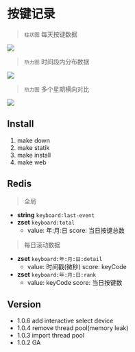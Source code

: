 # 按键记录

> `柱状图` 每天按键数据

![](https://img-blog.csdnimg.cn/20200908173215731.png)

> `热力图` 时间段内分布数据

![](https://img-blog.csdnimg.cn/20200908173215775.png)

> `热力图` 多个星期横向对比

![](https://img-blog.csdnimg.cn/20200912222920568.png?x-oss-process=image/watermark,type_ZmFuZ3poZW5naGVpdGk,shadow_10,text_aHR0cHM6Ly9ibG9nLmNzZG4ubmV0L2tjcDYwNg==,size_16,color_FFFFFF,t_70#pic_center)

## Install 
1. make down 
1. make statik
1. make install 
1. make web

## Redis
> 全局
- **string** `keyboard:last-event`
- **zset** `keyboard:total`
	- value: 年:月:日 score: 当日按键总数

> 每日滚动数据
- **zset** `keyboard:年:月:日:detail`
	- value: 时间戳(微秒) score: keyCode
- **zset** `keyboard:年:月:日:rank`
	- value: keyCode score: 当日按键数

## Version
- 1.0.6 add interactive select device
- 1.0.4 remove thread pool(memory leak)
- 1.0.3 import thread pool 
- 1.0.2 GA
